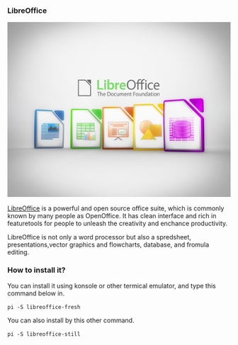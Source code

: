 ### LibreOffice

![Image disclaimer](/public/Images/libreoffice.png)

[LibreOffice](https://www.libreoffice.org/) is a powerful and open source office suite, which is commonly known by many  people as OpenOffice. It has clean interface and rich in featuretools for people to unleash the creativity and enchance productivity.

LibreOffice is not only a word processor but also a spredsheet, presentations,vector graphics and flowcharts, database, and fromula editing.


### How to install it?
You can install it using konsole or other termical emulator, and type this command below in.
```
pi -S libreoffice-fresh
```
You can also install by this other command.
```
pi -S libreoffice-still
```

